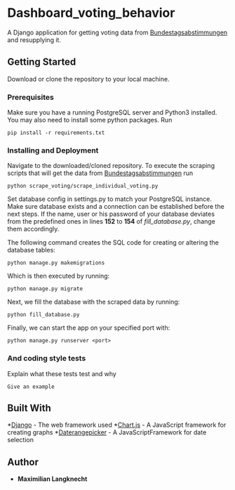 # Dashboard_voting_behavior

A Django application for getting voting data from [Bundestagsabstimmungen](https://www.bundestag.de/abstimmung) and resupplying it.

## Getting Started

Download or clone the repository to your local machine.

### Prerequisites
Make sure you have a running PostgreSQL server and Python3 installed. You may also need to install some python packages. Run
```
pip install -r requirements.txt
```

### Installing and Deployment

Navigate to the downloaded/cloned repository. To execute the scraping scripts that will get the data from [Bundestagsabstimmungen](https://www.bundestag.de/abstimmung) run

```
python scrape_voting/scrape_individual_voting.py
```

Set database config in settings.py to match your PostgreSQL instance. Make sure database exists and a connection can be established before the next steps.
If the name, user or his password of your database deviates from the predefined ones in lines **152** to **154** of *fill_database.py*, change them accordingly.

The following command creates the SQL code for creating or altering the database tables:
```
python manage.py makemigrations
```

Which is then executed by running:
```
python manage.py migrate
```

Next, we fill the database with the scraped data by running:
```
python fill_database.py
```

Finally, we can start the app on your specified port with:
```
python manage.py runserver <port>
```

### And coding style tests

Explain what these tests test and why

```
Give an example
```

## Built With

*[Django](https://www.djangoproject.com/) - The web framework used
*[Chart.js](https://www.chartjs.org/) - A JavaScript framework for creating graphs
*[Daterangepicker](http://www.daterangepicker.com/) - A JavaScriptFramework for date selection

## Author

* **Maximilian Langknecht**


